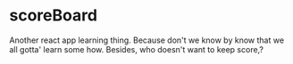 # scoreBoard
Another react app learning thing. Because don't we know by know that we all gotta' learn some how. Besides, who doesn't want to keep score,? 
